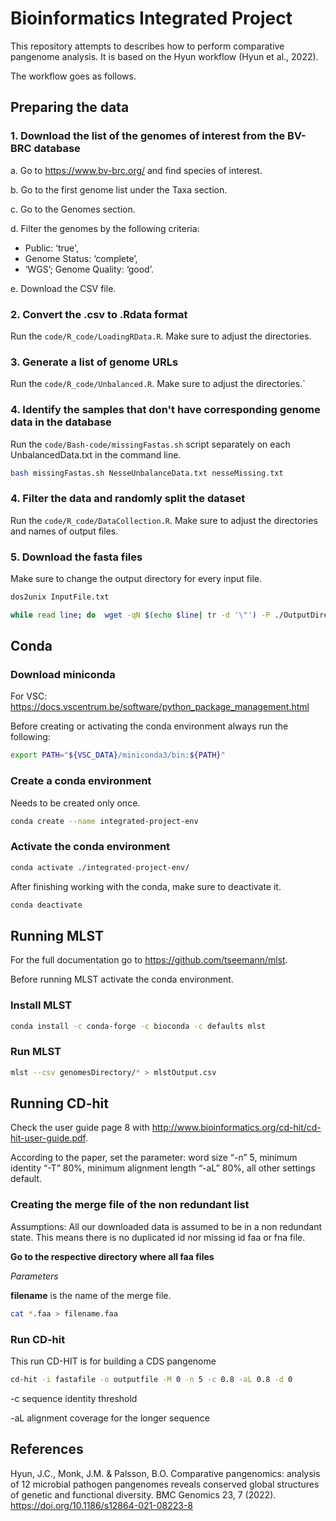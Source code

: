 # Bioinformatics Integrated Project
This repository attempts to describes how to perform comparative pangenome analysis. It is based on the Hyun workflow (Hyun et al., 2022). 

The workflow goes as follows.

## Preparing the data

### 1. Download the list of the genomes of interest from the BV-BRC database

a. Go to https://www.bv-brc.org/ and find species of interest.

b. Go to the first genome list under the Taxa section.

c. Go to the Genomes section.

d. Filter the genomes by the following criteria: 
- Public: ‘true',
- Genome Status: ‘complete’,
- ‘WGS’; Genome Quality: ‘good’.

e. Download the CSV file. 

### 2. Convert the .csv to .Rdata format

Run the `code/R_code/LoadingRData.R`. Make sure to adjust the directories.

### 3. Generate a list of genome URLs 

Run the `code/R_code/Unbalanced.R`. Make sure to adjust the directories.`

### 4. Identify the samples that don't have corresponding genome data in the database

Run the `code/Bash-code/missingFastas.sh` script separately on each UnbalancedData.txt in the command line. 

```bash
bash missingFastas.sh NesseUnbalanceData.txt nesseMissing.txt
```

### 4. Filter the data and randomly split the dataset

Run the `code/R_code/DataCollection.R`. Make sure to adjust the directories and names of output files. 

### 5. Download the fasta files

Make sure to change the output directory for every input file. 

```bash
dos2unix InputFile.txt

while read line; do  wget -qN $(echo $line| tr -d '\"') -P ./OutputDirectory ; done < InputFile.txt
```

## Conda

### Download miniconda

For VSC: https://docs.vscentrum.be/software/python_package_management.html

Before creating or activating the conda environment always run the following:

```bash
export PATH="${VSC_DATA}/miniconda3/bin:${PATH}" 
```

### Create a conda environment

Needs to be created only once. 

```bash
conda create --name integrated-project-env  
```

### Activate the conda environment

```bash
conda activate ./integrated-project-env/ 
```
After finishing working with the conda, make sure to deactivate it.

```bash
conda deactivate
```

## Running MLST

For the full documentation go to https://github.com/tseemann/mlst. 

Before running MLST activate the conda environment. 

### Install MLST

```bash
conda install -c conda-forge -c bioconda -c defaults mlst
```
### Run MLST

```bash
mlst --csv genomesDirectory/* > mlstOutput.csv
```
## Running CD-hit

Check the user guide page 8 with http://www.bioinformatics.org/cd-hit/cd-hit-user-guide.pdf.

According to the paper, set the parameter: word size “-n” 5, minimum identity “-T” 80%, minimum alignment length “-aL” 80%, all other settings default.
### Creating the merge file of the non redundant list
Assumptions: All our downloaded data is assumed to be in a non redundant state. This means there is no duplicated id nor missing id faa or fna file.

**Go to the respective directory where all faa files**

*Parameters*

**filename** is the name of the merge file.
```bash
cat *.faa > filename.faa
```
### Run CD-hit
This run CD-HIT is for building a CDS pangenome
```bash
cd-hit -i fastafile -o outputfile -M 0 -n 5 -c 0.8 -aL 0.8 -d 0
```
-c sequence identity threshold

-aL alignment coverage for the longer sequence

## References

Hyun, J.C., Monk, J.M. & Palsson, B.O. Comparative pangenomics: analysis of 12 microbial pathogen pangenomes reveals conserved global structures of genetic and functional diversity. BMC Genomics 23, 7 (2022). https://doi.org/10.1186/s12864-021-08223-8


